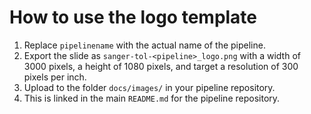 # How to use the logo template

1. Replace `pipelinename` with the actual name of the pipeline.
2. Export the slide as `sanger-tol-<pipeline>_logo.png` with a width of 3000 pixels, a height of 1080 pixels, and target a resolution of 300 pixels per inch.
3. Upload to the folder `docs/images/` in your pipeline repository.
4. This is linked in the main `README.md` for the pipeline repository.
